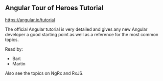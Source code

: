## Angular Tour of Heroes Tutorial

https://angular.io/tutorial

The official Angular tutorial is very detailed and gives any new Angular developer a good starting point as well as a reference for the most common topics.

Read by:

* Bart
* Martin

Also see the topics on NgRx and RxJS.